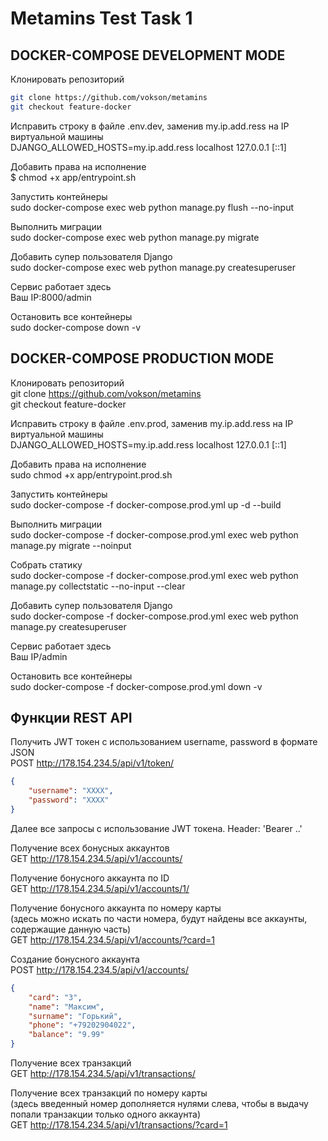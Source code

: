 # Metamins Test Task 1

## DOCKER-COMPOSE DEVELOPMENT MODE
Клонировать репозиторий<br/>
```bash
git clone https://github.com/vokson/metamins
git checkout feature-docker
```

Исправить строку в файле .env.dev, заменив my.ip.add.ress на IP виртуальной машины<br/>
DJANGO_ALLOWED_HOSTS=my.ip.add.ress localhost 127.0.0.1 [::1]

Добавить права на исполнение<br/>
$ chmod +x app/entrypoint.sh

Запустить контейнеры<br/>
sudo docker-compose exec web python manage.py flush --no-input

Выполнить миграции<br/>
sudo docker-compose exec web python manage.py migrate

Добавить супер пользователя Django<br/>
sudo docker-compose exec web python manage.py createsuperuser

Сервис работает здесь<br/>
Ваш IP:8000/admin

Остановить все контейнеры<br/>
sudo docker-compose down -v

## DOCKER-COMPOSE PRODUCTION MODE

Клонировать репозиторий<br/>
git clone https://github.com/vokson/metamins<br/>
git checkout feature-docker

Исправить строку в файле .env.prod, заменив my.ip.add.ress на IP виртуальной машины<br/>
DJANGO_ALLOWED_HOSTS=my.ip.add.ress localhost 127.0.0.1 [::1]

Добавить права на исполнение<br/>
sudo chmod +x app/entrypoint.prod.sh

Запустить контейнеры<br/>
sudo docker-compose -f docker-compose.prod.yml up -d --build

Выполнить миграции<br/>
sudo docker-compose -f docker-compose.prod.yml exec web python manage.py migrate --noinput

Собрать статику<br/>
sudo docker-compose -f docker-compose.prod.yml exec web python manage.py collectstatic --no-input --clear

Добавить супер пользователя Django<br/>
sudo docker-compose -f docker-compose.prod.yml exec web python manage.py createsuperuser

Сервис работает здесь<br/>
Ваш IP/admin

Остановить все контейнеры<br/>
sudo docker-compose -f docker-compose.prod.yml down -v

## Функции REST API
Получить JWT токен с использованием username, password в формате JSON<br/>
POST http://178.154.234.5/api/v1/token/<br/>
```json
{
    "username": "XXXX",
    "password": "XXXX"
}
```

Далее все запросы с использование JWT токена. Header: 'Bearer ..'

Получение всех бонусных аккаунтов<br/>
GET http://178.154.234.5/api/v1/accounts/

Получение бонусного аккаунта по ID<br/>
GET http://178.154.234.5/api/v1/accounts/1/

Получение бонусного аккаунта по номеру карты<br/>
(здесь можно искать по части номера, будут найдены все аккаунты, содержащие данную часть)<br/>
GET http://178.154.234.5/api/v1/accounts/?card=1

Создание бонусного аккаунта<br/>
POST http://178.154.234.5/api/v1/accounts/<br/>
```json
{
    "card": "3",
    "name": "Максим",
    "surname": "Горький",
    "phone": "+79202904022",
    "balance": "9.99"
}
```

Получение всех транзакций<br/>
GET http://178.154.234.5/api/v1/transactions/

Получение всех транзакций по номеру карты<br/>
(здесь введенный номер дополняется нулями слева, чтобы в выдачу попали транзакции только одного аккаунта)<br/>
GET http://178.154.234.5/api/v1/transactions/?card=1